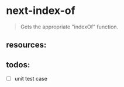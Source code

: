 # next-index-of
> Gets the appropriate &#34;indexOf&#34; function.


## resources:

## todos:
- [ ] unit test case
